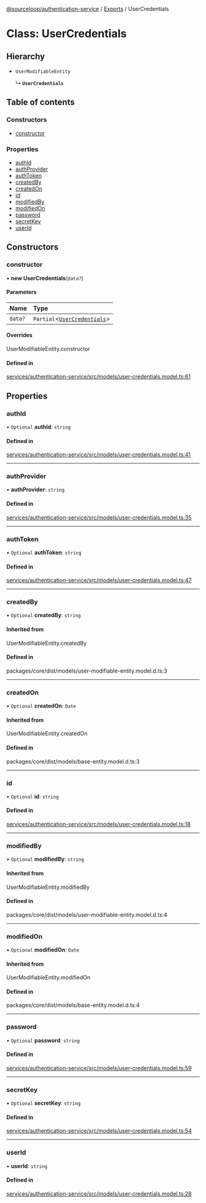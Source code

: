 [@sourceloop/authentication-service](../README.md) / [Exports](../modules.md) / UserCredentials

# Class: UserCredentials

## Hierarchy

- `UserModifiableEntity`

  ↳ **`UserCredentials`**

## Table of contents

### Constructors

- [constructor](UserCredentials.md#constructor)

### Properties

- [authId](UserCredentials.md#authid)
- [authProvider](UserCredentials.md#authprovider)
- [authToken](UserCredentials.md#authtoken)
- [createdBy](UserCredentials.md#createdby)
- [createdOn](UserCredentials.md#createdon)
- [id](UserCredentials.md#id)
- [modifiedBy](UserCredentials.md#modifiedby)
- [modifiedOn](UserCredentials.md#modifiedon)
- [password](UserCredentials.md#password)
- [secretKey](UserCredentials.md#secretkey)
- [userId](UserCredentials.md#userid)

## Constructors

### constructor

• **new UserCredentials**(`data?`)

#### Parameters

| Name | Type |
| :------ | :------ |
| `data?` | `Partial`<[`UserCredentials`](UserCredentials.md)\> |

#### Overrides

UserModifiableEntity.constructor

#### Defined in

[services/authentication-service/src/models/user-credentials.model.ts:61](https://github.com/sourcefuse/loopback4-microservice-catalog/blob/6c16af104/services/authentication-service/src/models/user-credentials.model.ts#L61)

## Properties

### authId

• `Optional` **authId**: `string`

#### Defined in

[services/authentication-service/src/models/user-credentials.model.ts:41](https://github.com/sourcefuse/loopback4-microservice-catalog/blob/6c16af104/services/authentication-service/src/models/user-credentials.model.ts#L41)

___

### authProvider

• **authProvider**: `string`

#### Defined in

[services/authentication-service/src/models/user-credentials.model.ts:35](https://github.com/sourcefuse/loopback4-microservice-catalog/blob/6c16af104/services/authentication-service/src/models/user-credentials.model.ts#L35)

___

### authToken

• `Optional` **authToken**: `string`

#### Defined in

[services/authentication-service/src/models/user-credentials.model.ts:47](https://github.com/sourcefuse/loopback4-microservice-catalog/blob/6c16af104/services/authentication-service/src/models/user-credentials.model.ts#L47)

___

### createdBy

• `Optional` **createdBy**: `string`

#### Inherited from

UserModifiableEntity.createdBy

#### Defined in

packages/core/dist/models/user-modifiable-entity.model.d.ts:3

___

### createdOn

• `Optional` **createdOn**: `Date`

#### Inherited from

UserModifiableEntity.createdOn

#### Defined in

packages/core/dist/models/base-entity.model.d.ts:3

___

### id

• `Optional` **id**: `string`

#### Defined in

[services/authentication-service/src/models/user-credentials.model.ts:18](https://github.com/sourcefuse/loopback4-microservice-catalog/blob/6c16af104/services/authentication-service/src/models/user-credentials.model.ts#L18)

___

### modifiedBy

• `Optional` **modifiedBy**: `string`

#### Inherited from

UserModifiableEntity.modifiedBy

#### Defined in

packages/core/dist/models/user-modifiable-entity.model.d.ts:4

___

### modifiedOn

• `Optional` **modifiedOn**: `Date`

#### Inherited from

UserModifiableEntity.modifiedOn

#### Defined in

packages/core/dist/models/base-entity.model.d.ts:4

___

### password

• `Optional` **password**: `string`

#### Defined in

[services/authentication-service/src/models/user-credentials.model.ts:59](https://github.com/sourcefuse/loopback4-microservice-catalog/blob/6c16af104/services/authentication-service/src/models/user-credentials.model.ts#L59)

___

### secretKey

• `Optional` **secretKey**: `string`

#### Defined in

[services/authentication-service/src/models/user-credentials.model.ts:54](https://github.com/sourcefuse/loopback4-microservice-catalog/blob/6c16af104/services/authentication-service/src/models/user-credentials.model.ts#L54)

___

### userId

• **userId**: `string`

#### Defined in

[services/authentication-service/src/models/user-credentials.model.ts:28](https://github.com/sourcefuse/loopback4-microservice-catalog/blob/6c16af104/services/authentication-service/src/models/user-credentials.model.ts#L28)
